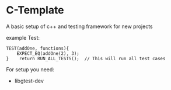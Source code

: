 # C-Template
A basic setup of c++ and testing framework for new projects

example Test:
```
TEST(addOne, functions){
    EXPECT_EQ(addOne(2), 3);
}    return RUN_ALL_TESTS();  // This will run all test cases
```


For setup you need:
- libgtest-dev



